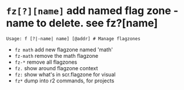 <!-- TITLE: fz -->

#  `fz[?][name]` add named flag zone -name to delete. see fz?[name]


```text
Usage: f [?|-name| name] [@addr] # Manage flagzones
```


- `fz math` add new flagzone named 'math'
- `fz-math` remove the math flagzone
- `fz-*` remove all flagzones
- `fz.` show around flagzone context
- `fz:` show what's in scr.flagzone for visual
- `fz*` dump into r2 commands, for projects

<p hidden>fz fz- fz. fz: fz*</p>